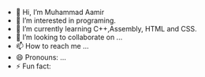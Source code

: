 - 👋 Hi, I’m Muhammad Aamir
- 👀 I’m interested in programing.
- 🌱 I’m currently learning C++,Assembly, HTML and CSS.
- 💞️ I’m looking to collaborate on ...
- 📫 How to reach me ...
- 😄 Pronouns: ...
- ⚡ Fun fact:

<!---
Mian-Aamir/Mian-Aamir is a ✨ special ✨ repository because its `README.md` (this file) appears on your GitHub profile.
You can click the Preview link to take a look at your changes.
--->
